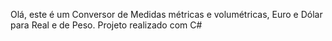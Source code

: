 Olá, este é um Conversor de Medidas métricas e volumétricas, Euro e Dólar para Real e de Peso.
Projeto realizado com C#